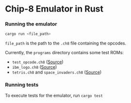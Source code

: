 # Chip-8 Emulator in Rust

### Running the emulator
```bash
cargo run <file_path>
```

`file_path` is the path to the `.ch8` file containing the opcodes.

Currently, the `programs` directory contains some test ROMs:
- `test_opcode.ch8` ([Source](https://github.com/corax89/chip8-test-rom))
- `ibm_logo.ch8` ([Source](https://github.com/loktar00/chip8/blob/master/roms/IBM%20Logo.ch8))
- `tetris.ch8` and `space_invaders.ch8` ([Source](https://github.com/dmatlack/chip8))

### Running tests
To execute tests for the emulator, run `cargo test`

